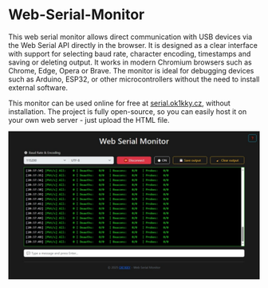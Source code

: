 # Web-Serial-Monitor

This web serial monitor allows direct communication with USB devices via the Web Serial API directly in the browser. It is designed as a clear interface with support for selecting baud rate, character encoding, timestamps and saving or deleting output. It works in modern Chromium browsers such as Chrome, Edge, Opera or Brave. The monitor is ideal for debugging devices such as Arduino, ESP32, or other microcontrollers without the need to install external software.

This monitor can be used online for free at [serial.ok1kky.cz](https://serial.ok1kky.cz), without installation. The project is fully open-source, so you can easily host it on your own web server - just upload the HTML file.

![image](image.jpeg)
